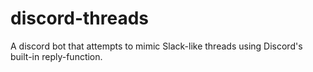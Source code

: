 # discord-threads
A discord bot that attempts to mimic Slack-like threads using Discord's built-in reply-function.

